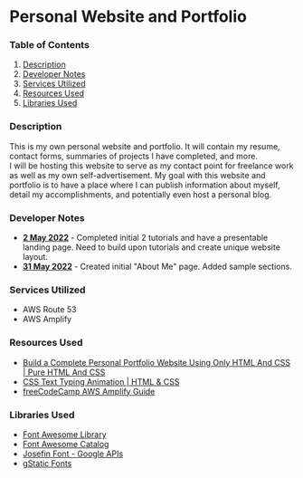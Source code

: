 # Personal Website and Portfolio

### Table of Contents
1. [Description](#description)
2. [Developer Notes](#developer-notes)
3. [Services Utilized](#services-utilized)
4. [Resources Used](#resources-used)
5. [Libraries Used](#libraries-used)

### Description
This is my own personal website and portfolio. It will contain my resume, contact forms, summaries of projects I have 
completed, and more. <br>
I will be hosting this website to serve as my contact point for freelance work as well as my own self-advertisement. My 
goal with this website and portfolio is to have a place where I can publish information about myself, detail my 
accomplishments, and potentially even host a personal blog. 

### Developer Notes
* <b><u>2 May 2022</u></b> - Completed initial 2 tutorials and have a presentable landing page. Need to build upon 
  tutorials and create unique website layout.
* <b><u>31 May 2022</u></b> - Created initial "About Me" page. Added sample sections.
  
### Services Utilized
* AWS Route 53
* AWS Amplify

### Resources Used
* [Build a Complete Personal Portfolio Website Using Only HTML And CSS | Pure HTML And CSS](https://www.youtube.com/watch?v=lgeoAUvoRJU&ab_channel=TahmidAhmed)
* [CSS Text Typing Animation | HTML & CSS](https://www.youtube.com/watch?v=CqBEmgkR_fQ)
* [freeCodeCamp AWS Amplify Guide](https://www.freecodecamp.org/news/how-to-host-a-static-site-in-the-cloud-in-4-steps/)

### Libraries Used
* [Font Awesome Library](https://cdnjs.com/libraries/font-awesome)
* [Font Awesome Catalog](https://fontawesome.com/icons/twitter?s=brands)
* [Josefin Font - Google APIs](https://fonts.googleapis.com/css2?family=Josefin+Sans:ital,wght@0,100;0,200;0,300;0,400;0,500;0,600;0,700;1,100;1,200;1,300;1,400;1,500;1,600;1,700&display=swap)
* [gStatic Fonts](https://fonts.gstatic.com)
